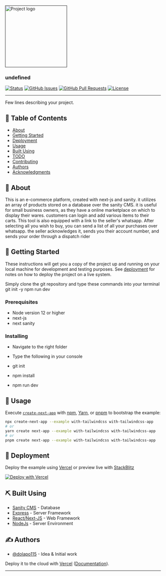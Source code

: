 <p style = 'align: center'>
  <a href="" rel="noopener">
 <img width=200px height=200px src="https://i.imgur.com/6wj0hh6.jpg" alt="Project logo"></a>
</p>

<h3 style = 'align: center'>undefined</h3>

<div style = 'align: center'>

[![Status](https://img.shields.io/badge/status-active-success.svg)]()
[![GitHub Issues](https://img.shields.io/github/issues/kylelobo/The-Documentation-Compendium.svg)](https://github.com/kylelobo/The-Documentation-Compendium/issues)
[![GitHub Pull Requests](https://img.shields.io/github/issues-pr/kylelobo/The-Documentation-Compendium.svg)](https://github.com/kylelobo/The-Documentation-Compendium/pulls)
[![License](https://img.shields.io/badge/license-MIT-blue.svg)](/LICENSE)

</div>

---

<p style = 'align: center'> Few lines describing your project.
    <br> 
</p>

## 📝 Table of Contents

- [About](#about)
- [Getting Started](#getting_started)
- [Deployment](#deployment)
- [Usage](#usage)
- [Built Using](#built_using)
- [TODO](../TODO.md)
- [Contributing](../CONTRIBUTING.md)
- [Authors](#authors)
- [Acknowledgments](#acknowledgement)

## 🧐 About <a name = "about"></a>

This is an e-commerce platform, created with next-js and sanity. it utilizes an array of products stored on a database over the sanity CMS.
it is useful for small business owners, as they have a online marketplace on which to display their wares. customers can login and add various items to their carts.
This tool is also equipped with a link to the seller's whatsapp. After selecting all you wish to buy, you can send a list of all your purchases over whatsapp. the seller acknowledges it, sends you their account number, and sends your order through a dispatch rider

## 🏁 Getting Started <a name = "getting_started"></a>

These instructions will get you a copy of the project up and running on your local machine for development and testing purposes. See [deployment](#deployment) for notes on how to deploy the project on a live system.

Simply clone the git repository and type these commands into your terminal
git init -y
npm run dev

### Prerequisites

- Node version 12 or higher
- next-js
- next sanity


### Installing
- Navigate to the right folder
- Type the following in your console

- git init 
- npm install
- npm run dev


## 🎈 Usage <a name="usage"></a>

Execute [`create-next-app`](https://github.com/vercel/next.js/tree/canary/packages/create-next-app) with [npm](https://docs.npmjs.com/cli/init), [Yarn](https://yarnpkg.com/lang/en/docs/cli/create/), or [pnpm](https://pnpm.io) to bootstrap the example:

```bash
npx create-next-app --example with-tailwindcss with-tailwindcss-app
# or
yarn create next-app --example with-tailwindcss with-tailwindcss-app
# or
pnpm create next-app --example with-tailwindcss with-tailwindcss-app
```

## 🚀 Deployment <a name = "deployment"></a>

Deploy the example using [Vercel](https://vercel.com?utm_source=github&utm_medium=readme&utm_campaign=next-example) or preview live with [StackBlitz](https://stackblitz.com/github/vercel/next.js/tree/canary/examples/with-tailwindcss)

[![Deploy with Vercel](https://vercel.com/button)](https://vercel.com/new/git/external?repository-url=https://github.com/vercel/next.js/tree/canary/examples/with-tailwindcss&project-name=with-tailwindcss&repository-name=with-tailwindcss)

## ⛏️ Built Using <a name = "built_using"></a>

- [Sanity CMS](https://www.sanity.io/) - Database
- [Express](https://expressjs.com/) - Server Framework
- [React/Next-JS](https://reactjs.org/) - Web Framework
- [NodeJs](https://nodejs.org/en/) - Server Environment

## ✍️ Authors <a name = "authors"></a>

- [@dolapo115](https://github.com/dolapo115) - Idea & Initial work



Deploy it to the cloud with [Vercel](https://vercel.com/new?utm_source=github&utm_medium=readme&utm_campaign=next-example) ([Documentation](https://nextjs.org/docs/deployment)).



************************************************

